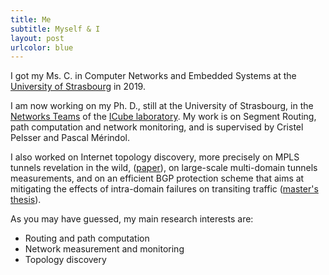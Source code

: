 ```yaml
---
title: Me
subtitle: Myself & I
layout: post
urlcolor: blue
---
```


I got my Ms. C. in Computer Networks and Embedded Systems at the [University of Strasbourg](http://www.unistra.fr/index.php?id=accueil&utm_source=unistra_fr&utm_medium=unistra_fr_homepage) in 2019.  

I am now working on my Ph. D., still at the University of Strasbourg, in the [Networks Teams](http://icube-reseaux.unistra.fr/fr/index.php/Accueil) of the [ICube laboratory](https://icube.unistra.fr/en/). My work is on Segment Routing, path computation and network monitoring, and is supervised by Cristel Pelsser and Pascal Mérindol.  


I also worked on Internet topology discovery, more precisely on MPLS tunnels revelation in the wild, ([paper](https://ieeexplore.ieee.org/document/8784525)), on large-scale multi-domain tunnels measurements, and on an efficient 
BGP protection scheme that aims at mitigating the effects of intra-domain failures on transiting traffic ([master's thesis](http://icube-reseaux.unistra.fr/en/images//7/7e/Optic.pdf)).   


As you may have guessed, my main research interests are:
* Routing and path computation 
* Network measurement and monitoring 
* Topology discovery





